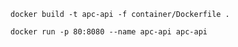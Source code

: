 ```shell
docker build -t apc-api -f container/Dockerfile .
```

```shell
docker run -p 80:8080 --name apc-api apc-api
```